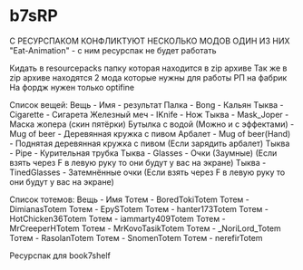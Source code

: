 # b7sRP
С РЕСУРСПАКОМ КОНФЛИКТУЮТ НЕСКОЛЬКО МОДОВ
ОДИН ИЗ НИХ "Eat-Animation" - с ним ресурспак не будет работать

Кидать в resourcepacks папку которая находится в zip архиве
Так же в zip архиве находятся 2 мода которые нужны для работы РП на фабрик
На фордж нужен только optifine

Список вещей:
Вещь - Имя - результат
Палка - Bong - Кальян
Тыква - Cigarette - Сигарета
Железный меч - IKnife - Нож
Тыква - Mask_Joper - Маска жопера (скин пятёрки)
Бутылка с водой (Можно и с эффектами) - Mug of beer - Деревянная кружка с пивом
Арбалет - Mug of beer(Hand) - Поднятая деревянная кружка с пивом (Если зарядить арбалет)
Тыква - Pipe - Курительная трубка
Тыква - Glasses - Очки (Заумные) (Если взять через F в левую руку то они будут у вас на экране)
Тыква - TinedGlasses - Затемнённые очки (Если взять через F в левую руку то они будут у вас на экране)

Список тотемов:
Вещь - Имя
Тотем - BoredTokiTotem
Тотем - DimianasTotem
Тотем - EpySTotem
Тотем - hanter173Totem
Тотем - HotChicken36Totem
Тотем - iammarty409Totem
Тотем - MrCreeperHTotem
Тотем - MrKovoTasikTotem
Тотем - _NoriLord_Totem
Тотем - RasolanTotem
Тотем - SnomenTotem
Тотем - nerefirTotem


Ресурспак для book7shelf
